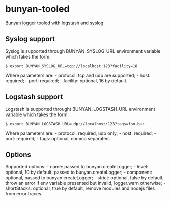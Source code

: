 # bunyan-tooled
Bunyan logger tooled with logstash and syslog

## Syslog support
Syslog is supported through BUNYAN_SYSLOG_URL environment variable which takes the form:
```
$ export BUNYAN_SYSLOG_URL=tcp://localhost:123?facility=18
```
Where parameters are:
    - protocol: tcp and udp are supported;
    - host: required;
    - port: required;
    - facility: optional, 16 by default.

## Logstash support
Logstash is supported throught BUNYAN_LOGSTASH_URL environment variable which takes the form:
```
$ export BUNYAN_LOGSTASH_URL=udp://localhost:123?tags=foo,bar
```
Where parameters are:
    - protocol: required, udp only;
    - host: required;
    - port: required;
    - tags: optional, comma separated.

## Options
Supported options:
    - name: passed to bunyan.createLogger;
    - level: optional, 10 by default, passed to bunyan.createLogger;
    - component: optional, passed to bunyan.createLogger;
    - strict: optional, false by default, throw an error if env variable presented but invalid, logger.warn otherwise;
    - shortStacks: optional, true by default, remove modules and nodejs files from error traces.
